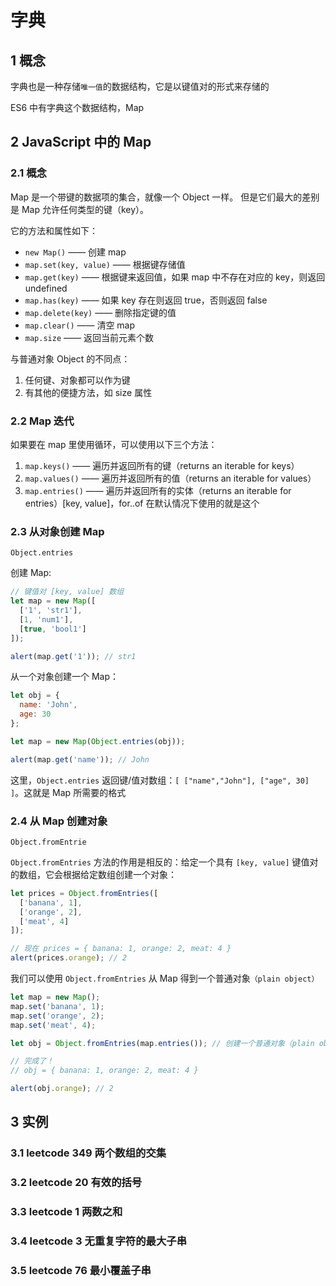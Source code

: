 # 字典

## 1 概念

字典也是一种存储`唯一值`的数据结构，它是以键值对的形式来存储的

ES6 中有字典这个数据结构，Map

## 2 JavaScript 中的 Map

### 2.1 概念

Map 是一个带键的数据项的集合，就像一个 Object 一样。 但是它们最大的差别是 Map 允许任何类型的键（key）。

它的方法和属性如下：

- `new Map()` —— 创建 map
- `map.set(key, value)` —— 根据键存储值
- `map.get(key)` —— 根据键来返回值，如果 map 中不存在对应的 key，则返回 undefined
- `map.has(key)` —— 如果 key 存在则返回 true，否则返回 false
- `map.delete(key)` —— 删除指定键的值
- `map.clear()` —— 清空 map
- `map.size` —— 返回当前元素个数

与普通对象 Object 的不同点：

1. 任何键、对象都可以作为键
2. 有其他的便捷方法，如 size 属性

### 2.2 Map 迭代

如果要在 map 里使用循环，可以使用以下三个方法：

1. `map.keys()` —— 遍历并返回所有的键（returns an iterable for keys）
2. `map.values()` —— 遍历并返回所有的值（returns an iterable for values）
3. `map.entries()` —— 遍历并返回所有的实体（returns an iterable for entries）[key, value]，for..of 在默认情况下使用的就是这个

### 2.3 从对象创建 Map

`Object.entries`

创建 Map:

```javascript
// 键值对 [key, value] 数组
let map = new Map([
  ['1', 'str1'],
  [1, 'num1'],
  [true, 'bool1']
]);

alert(map.get('1')); // str1
```

从一个对象创建一个 Map：

```javascript
let obj = {
  name: 'John',
  age: 30
};

let map = new Map(Object.entries(obj));

alert(map.get('name')); // John
```

这里，`Object.entries` 返回键/值对数组：`[ ["name","John"], ["age", 30] ]`。这就是 Map 所需要的格式

### 2.4 从 Map 创建对象

`Object.fromEntrie`

`Object.fromEntries` 方法的作用是相反的：给定一个具有 `[key, value]` 键值对的数组，它会根据给定数组创建一个对象：

```javascript
let prices = Object.fromEntries([
  ['banana', 1],
  ['orange', 2],
  ['meat', 4]
]);

// 现在 prices = { banana: 1, orange: 2, meat: 4 }
alert(prices.orange); // 2
```

我们可以使用 `Object.fromEntries` 从 Map 得到一个普通对象`（plain object）`

```javascript
let map = new Map();
map.set('banana', 1);
map.set('orange', 2);
map.set('meat', 4);

let obj = Object.fromEntries(map.entries()); // 创建一个普通对象（plain object）(*)

// 完成了！
// obj = { banana: 1, orange: 2, meat: 4 }

alert(obj.orange); // 2
```

## 3 实例

### 3.1 leetcode 349 两个数组的交集

### 3.2 leetcode 20 有效的括号

### 3.3 leetcode 1 两数之和

### 3.4 leetcode 3 无重复字符的最大子串

### 3.5 leetcode 76 最小覆盖子串
